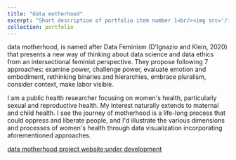 ```yaml
---
title: "data motherhood"
excerpt: "Short description of portfolio item number 1<br/><img src='/images/datamotherhood.png'>"
collection: portfolio
---
```


data motherhood, is named after Data Feminism (D'lgnazio and Klein, 2020) that presents a new way of thinking about data science and data ethics from an intersectional feminist perspective. They propose following 7 approaches: examine power, challenge power, evaluate emotion and embodiment, rethinking binaries and hierarchies, embrace pluralism, consider context, make labor visible.  

I am a public health researcher focusing on women's health, particularly sexual and reproductive health. My interest naturally extends to maternal and child health. I see the journey of motherhood is a life-long process that could oppress and liberate people, and I'd illustrate the various dimensions and processes of women's health through data visualization incorporating aforementioned approaches.

<a href="https://euneepark.github.io/datamotherhood/index.html#header1-f">data motherhood project website;under development</a>
